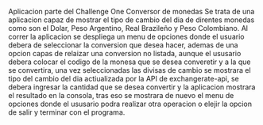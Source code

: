 Aplicacion parte del Challenge One Conversor de monedas
Se trata de una aplicacion capaz de mostrar el tipo de cambio del dia de direntes monedas como son el Dolar, Peso Argentino, Real Brazileño y Peso Colombiano.
Al correr la aplicacion se despliega un menu de opciones donde el usuario debera de seleccionar la conversion que desea hacer, ademas de una opcion capas de relaizar una conversion no listada,
aunque el ususario debera colocar el codigo de la monesa que se desea converetir y a la que se convertira, una vez seleccionadas las divisas de cambio se mostrara el tipo del cambio del dia actiualizada por la 
API de exchangerate-api, se debera ingresar la cantidad que se desea convertir y la aplicacion mostrara el resultado en la consola, tras eso se mostrara de nuevo el menu de opciones donde el ususario podra realizar 
otra operacion o elejir la opcion de salir y terminar con el programa. 
